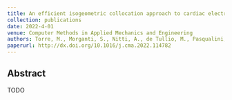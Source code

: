 ```yaml
---
title: An efficient isogeometric collocation approach to cardiac electrophysiology
collection: publications
date: 2022-4-01
venue: Computer Methods in Applied Mechanics and Engineering
authors: Torre, M., Morganti, S., Nitti, A., de Tullio, M., Pasqualini, F., Reali, A.
paperurl: http://dx.doi.org/10.1016/j.cma.2022.114782
---
```

<h2> Abstract </h2>
TODO
<p align= "justify">